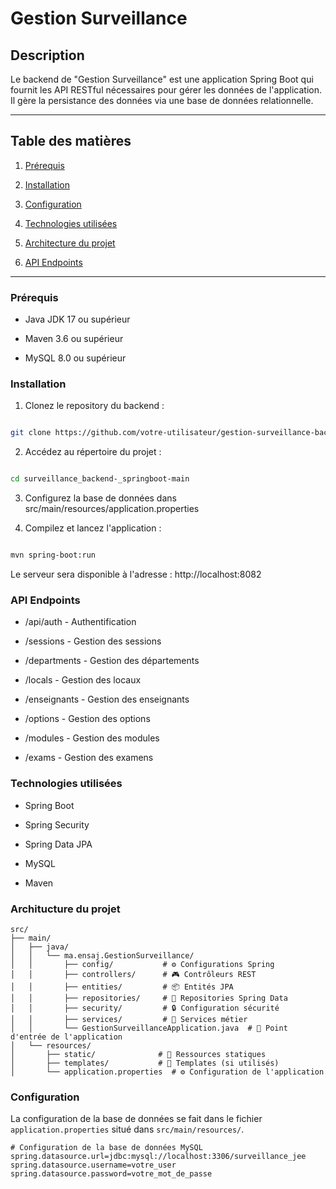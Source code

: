 # Gestion Surveillance
## Description

Le backend de "Gestion Surveillance" est une application Spring Boot qui fournit les API RESTful nécessaires pour gérer les données de l'application. Il gère la persistance des données via une base de données relationnelle.

---
## Table des matières

   
1. [Prérequis](#prérequis)

2. [Installation](#installation)
 
3. [Configuration](#configuration)
 
4. [Technologies utilisées](#technologies-utilisées)
   
5. [Architecture du projet](#architecture-du-projet)
6. [API Endpoints](#api-endpoints)
 
---
 
### Prérequis

- Java JDK 17 ou supérieur

- Maven 3.6 ou supérieur

- MySQL 8.0 ou supérieur

### Installation

1. Clonez le repository du backend :

```bash

git clone https://github.com/votre-utilisateur/gestion-surveillance-backend.git

```

2. Accédez au répertoire du projet :

```bash

cd surveillance_backend-_springboot-main

```

3. Configurez la base de données dans
src/main/resources/application.properties

5. Compilez et lancez l'application :

```bash

mvn spring-boot:run

```

Le serveur sera disponible à l'adresse : http://localhost:8082

### API Endpoints

* /api/auth - Authentification

* /sessions - Gestion des sessions

* /departments - Gestion des départements

* /locals - Gestion des locaux

* /enseignants - Gestion des enseignants 

* /options - Gestion des options

* /modules - Gestion des modules

* /exams - Gestion des examens 

### Technologies utilisées

* Spring Boot

* Spring Security

* Spring Data JPA

* MySQL

* Maven
### Architucture du projet
```
src/
├── main/
│   ├── java/
│   │   └── ma.ensaj.GestionSurveillance/
│   │       ├── config/           # ⚙️ Configurations Spring
│   │       ├── controllers/      # 🎮 Contrôleurs REST
│   │       ├── entities/         # 📦 Entités JPA
│   │       ├── repositories/     # 💾 Repositories Spring Data
│   │       ├── security/         # 🔒 Configuration sécurité
│   │       ├── services/         # 🔧 Services métier
│   │       └── GestionSurveillanceApplication.java  # 🚀 Point d'entrée de l'application
│   └── resources/
│       ├── static/              # 📁 Ressources statiques
│       ├── templates/           # 📑 Templates (si utilisés)
│       └── application.properties  # ⚙️ Configuration de l'application
```

### Configuration

La configuration de la base de données se fait dans le fichier `application.properties` situé dans `src/main/resources/`.

```properties
# Configuration de la base de données MySQL
spring.datasource.url=jdbc:mysql://localhost:3306/surveillance_jee
spring.datasource.username=votre_user
spring.datasource.password=votre_mot_de_passe
 ```



